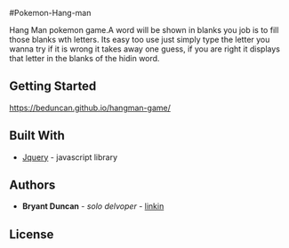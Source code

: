 #Pokemon-Hang-man 

Hang Man pokemon game.A word will be shown in blanks you job is to fill those blanks wth letters. Its easy too use just simply type the letter you wanna try if it is wrong it takes away one guess, if you are right it displays that letter in the blanks of the hidin word. 

## Getting Started

https://beduncan.github.io/hangman-game/

## Built With

* [Jquery](https://api.jquery.com/) - javascript library

## Authors

* **Bryant Duncan** - *solo delvoper* - [linkin](https://www.linkedin.com/in/bryant-duncan/)


## License



